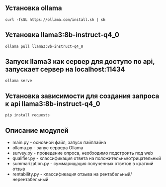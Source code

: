 ## Установка ollama 
```curl -fsSL https://ollama.com/install.sh | sh```

## Установка llama3:8b-instruct-q4_0
```ollama pull llama3:8b-instruct-q4_0```

## Запуск llama3 как сервер для доступо по api, запускает сервер на localhost:11434
```ollama serve```

## Установка зависимости для создания запроса к api llama3:8b-instruct-q4_0
```pip install requests```

## Описание модулей
* main.py - основной файл, запуск пайплайна
* ollama.py - запус сервера Ollama
* survey.py - проведение опроса, необходимо подстроить под web
* qualifier.py - классификация ответа на положительны/отрицательный
* summarization.py - суммарищация полученных ответов в краткий отзыв
* rentability.py - классификация отзыва на рентабельный/нерентабельный
